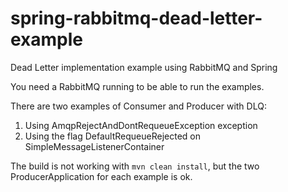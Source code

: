 # spring-rabbitmq-dead-letter-example
Dead Letter implementation example using RabbitMQ and Spring

You need a RabbitMQ running to be able to run the examples.

There are two examples of Consumer and Producer with DLQ:

1. Using AmqpRejectAndDontRequeueException exception
1. Using the flag DefaultRequeueRejected on SimpleMessageListenerContainer

The build is not working with `mvn clean install`, but the two ProducerApplication for each example is ok.
